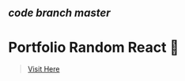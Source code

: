 ## *code branch master*
# Portfolio Random React 📘

> [Visit Here](https://portfolio-random.web.app/)
